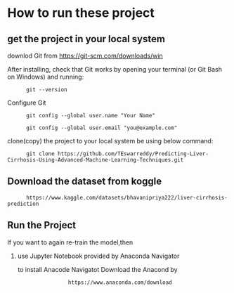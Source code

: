 # How to run these project
## get the project in your local system
downlod Git from https://git-scm.com/downloads/win

After installing, check that Git works by opening your terminal (or Git Bash on Windows) and running:

          git --version

Configure Git

          git config --global user.name "Your Name"

          git config --global user.email "you@example.com"

clone(copy) the project to your local system be using below command:

          git clone https://github.com/TEswarreddy/Predicting-Liver-Cirrhosis-Using-Advanced-Machine-Learning-Techniques.git


## Download the dataset from koggle

          https://www.kaggle.com/datasets/bhavanipriya222/liver-cirrhosis-prediction

## Run the Project

If you want to again re-train the model,then

1) use Jupyter Notebook provided by Anaconda Navigator

   to install Anacode Navigatot Download the Anacond by

                       https://www.anaconda.com/download

